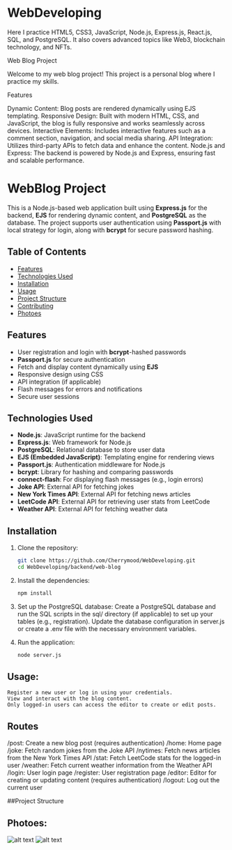 # WebDeveloping
Here I practice HTML5, CSS3, JavaScript, Node.js, Express.js, React.js, SQL, and PostgreSQL.
It also covers advanced topics like Web3, blockchain technology, and NFTs.

Web Blog Project

Welcome to my web blog project! This project is a personal blog where I practice my skills.

Features

Dynamic Content: Blog posts are rendered dynamically using EJS templating.
Responsive Design: Built with modern HTML, CSS, and JavaScript, the blog is fully responsive and works seamlessly across devices.
Interactive Elements: Includes interactive features such as a comment section, navigation, and social media sharing.
API Integration: Utilizes third-party APIs to fetch data and enhance the content.
Node.js and Express: The backend is powered by Node.js and Express, ensuring fast and scalable performance.

# WebBlog Project

This is a Node.js-based web application built using **Express.js** for the backend, **EJS** for rendering dynamic content, and **PostgreSQL** as the database. The project supports user authentication using **Passport.js** with local strategy for login, along with **bcrypt** for secure password hashing.

## Table of Contents
- [Features](#features)
- [Technologies Used](#technologies-used)
- [Installation](#installation)
- [Usage](#usage)
- [Project Structure](#project-structure)
- [Contributing](#contributing)
- [Photoes](#photoes)

## Features

- User registration and login with **bcrypt**-hashed passwords
- **Passport.js** for secure authentication
- Fetch and display content dynamically using **EJS**
- Responsive design using CSS
- API integration (if applicable)
- Flash messages for errors and notifications
- Secure user sessions

## Technologies Used

- **Node.js**: JavaScript runtime for the backend
- **Express.js**: Web framework for Node.js
- **PostgreSQL**: Relational database to store user data
- **EJS (Embedded JavaScript)**: Templating engine for rendering views
- **Passport.js**: Authentication middleware for Node.js
- **bcrypt**: Library for hashing and comparing passwords
- **connect-flash**: For displaying flash messages (e.g., login errors)
- **Joke API**: External API for fetching jokes
- **New York Times API**: External API for fetching news articles
- **LeetCode API**: External API for retrieving user stats from LeetCode
- **Weather API**: External API for fetching weather data

## Installation

1. Clone the repository:

   ```bash
   git clone https://github.com/Cherrymood/WebDeveloping.git
   cd WebDeveloping/backend/web-blog
2. Install the dependencies:
    ```bash
    npm install
4. Set up the PostgreSQL database:
    Create a PostgreSQL database and run the SQL scripts in the sql/ directory (if applicable) to set up your tables (e.g., registration).
    Update the database configuration in server.js or create a .env file with the necessary environment variables.
5. Run the application:
    ```bash
    node server.js

## Usage:

    Register a new user or log in using your credentials.
    View and interact with the blog content.
    Only logged-in users can access the editor to create or edit posts.

## Routes

/post: Create a new blog post (requires authentication)
/home: Home page
/joke: Fetch random jokes from the Joke API
/nytimes: Fetch news articles from the New York Times API
/stat: Fetch LeetCode stats for the logged-in user
/weather: Fetch current weather information from the Weather API
/login: User login page
/register: User registration page
/editor: Editor for creating or updating content (requires authentication)
/logout: Log out the current user

##Project Structure


## Photoes:

![alt text](./BackEnd/WebBlog/public/img/home.png)
![alt text](./BackEnd/WebBlog/public/img/home_1.png)
